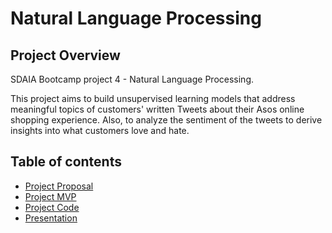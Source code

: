 # Natural Language Processing

## Project Overview
SDAIA Bootcamp project 4 - Natural Language Processing. 

This project aims to build unsupervised learning models that address meaningful topics of customers' written Tweets about their Asos online shopping experience. Also, to analyze the sentiment of the tweets to derive insights into what customers love and hate.


## Table of contents
* [Project Proposal](https://github.com/ReefAlturki/NaturalLanguageProcessing/blob/main/Project_Proposal.md)
* [Project MVP](https://github.com/ReefAlturki/NaturalLanguageProcessing/blob/main/NaturalLanguageProcessing_flair.ipynb)
* [Project Code](https://github.com/ReefAlturki/NaturalLanguageProcessing/blob/main/NLP_Project_Code.ipynb)
* [Presentation](https://github.com/ReefAlturki/NLP_UnsupervisedLearning_Project/blob/main/presentation.pdf)
